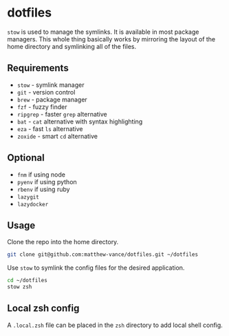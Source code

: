# dotfiles

`stow` is used to manage the symlinks. It is available in most package managers.
This whole thing basically works by mirroring the layout of the home directory and symlinking all of the files.

## Requirements

- `stow` - symlink manager
- `git` - version control
- `brew` - package manager
- `fzf` - fuzzy finder
- `ripgrep` - faster `grep` alternative
- `bat` - `cat` alternative with syntax highlighting
- `eza` - fast `ls` alternative
- `zoxide` - smart `cd` alternative

## Optional

- `fnm` if using node
- `pyenv` if using python
- `rbenv` if using ruby
- `lazygit`
- `lazydocker`

## Usage

Clone the repo into the home directory.

```sh
git clone git@github.com:matthew-vance/dotfiles.git ~/dotfiles
```

Use `stow` to symlink the config files for the desired application.

```sh
cd ~/dotfiles
stow zsh
```

## Local zsh config

A `.local.zsh` file can be placed in the `zsh` directory to add local shell config.

